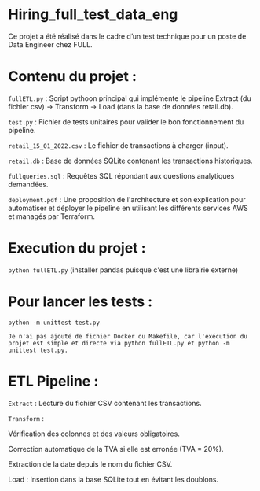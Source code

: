 # Hiring_full_test_data_eng 

Ce projet a été réalisé dans le cadre d’un test technique pour un poste de Data Engineer chez FULL.

 # Contenu du projet :
`fullETL.py` : Script pythoon principal qui implémente le pipeline Extract (du fichier csv) → Transform   → Load (dans la base de données retail.db).

`test.py` : Fichier de tests unitaires pour valider le bon fonctionnement du pipeline.

`retail_15_01_2022.csv` : Le fichier de transactions à charger (input).

`retail.db` : Base de données SQLite contenant les transactions historiques.

`fullqueries.sql` : Requêtes SQL répondant aux questions analytiques demandées.

 `deployment.pdf` : Une proposition de l'architecture et son explication pour automatiser et déployer le pipeline en utilisant les différents services AWS et managés par Terraform.

# Execution du projet : 

`python fullETL.py` (installer pandas puisque c'est une librairie externe)

# Pour lancer les tests :

`python -m unittest test.py`

`Je n'ai pas ajouté de fichier Docker ou Makefile, car l'exécution du projet est simple et directe via python fullETL.py et python -m unittest test.py.`

# ETL Pipeline :

`Extract` : Lecture du fichier CSV contenant les transactions.

`Transform` :

Vérification des colonnes et des valeurs obligatoires.

Correction automatique de la TVA si elle est erronée (TVA = 20%).

Extraction de la date depuis le nom du fichier CSV.

Load : Insertion dans la base SQLite tout en évitant les doublons.
